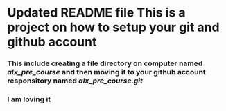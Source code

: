 ﻿# Updated README file This is a project on how to setup your git and github account
### This include creating a file directory on computer named *alx_pre_course* and then moving it to your github account responsitory named *alx_pre_course.git*
### I am loving it

